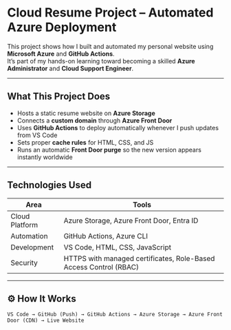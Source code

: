 # Cloud Resume Project – Automated Azure Deployment

This project shows how I built and automated my personal website using **Microsoft Azure** and **GitHub Actions**.  
It’s part of my hands-on learning toward becoming a skilled **Azure Administrator** and **Cloud Support Engineer**.

---

## What This Project Does
- Hosts a static resume website on **Azure Storage**
- Connects a **custom domain** through **Azure Front Door**
- Uses **GitHub Actions** to deploy automatically whenever I push updates from VS Code
- Sets proper **cache rules** for HTML, CSS, and JS
- Runs an automatic **Front Door purge** so the new version appears instantly worldwide

---

## Technologies Used
| Area | Tools |
|------|------------------|
| Cloud Platform | Azure Storage, Azure Front Door, Entra ID |
| Automation | GitHub Actions, Azure CLI |
| Development | VS Code, HTML, CSS, JavaScript |
| Security | HTTPS with managed certificates, Role-Based Access Control (RBAC) |

---

## ⚙️ How It Works

```text
VS Code → GitHub (Push) → GitHub Actions → Azure Storage → Azure Front Door (CDN) → Live Website
